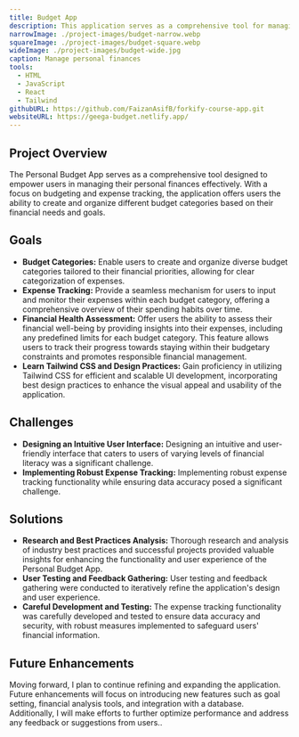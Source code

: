 ```yaml
---
title: Budget App
description: This application serves as a comprehensive tool for managing personal finances and budgeting effectively. Users have the ability to create and organize different budget categories based on their financial needs and goals.
narrowImage: ./project-images/budget-narrow.webp
squareImage: ./project-images/budget-square.webp
wideImage: ./project-images/budget-wide.jpg
caption: Manage personal finances
tools:
  - HTML
  - JavaScript
  - React
  - Tailwind
githubURL: https://github.com/FaizanAsifB/forkify-course-app.git
websiteURL: https://geega-budget.netlify.app/
---
```


## Project Overview

The Personal Budget App serves as a comprehensive tool designed to empower users in managing their personal finances effectively. With a focus on budgeting and expense tracking, the application offers users the ability to create and organize different budget categories based on their financial needs and goals.

## Goals

- **Budget Categories:** Enable users to create and organize diverse budget categories tailored to their financial priorities, allowing for clear categorization of expenses.
- **Expense Tracking:** Provide a seamless mechanism for users to input and monitor their expenses within each budget category, offering a comprehensive overview of their spending habits over time.
- **Financial Health Assessment:** Offer users the ability to assess their financial well-being by providing insights into their expenses, including any predefined limits for each budget category. This feature allows users to track their progress towards staying within their budgetary constraints and promotes responsible financial management.
- **Learn Tailwind CSS and Design Practices:** Gain proficiency in utilizing Tailwind CSS for efficient and scalable UI development, incorporating best design practices to enhance the visual appeal and usability of the application.

## Challenges

- **Designing an Intuitive User Interface:** Designing an intuitive and user-friendly interface that caters to users of varying levels of financial literacy was a significant challenge.
- **Implementing Robust Expense Tracking:** Implementing robust expense tracking functionality while ensuring data accuracy posed a significant challenge.

## Solutions

- **Research and Best Practices Analysis:** Thorough research and analysis of industry best practices and successful projects provided valuable insights for enhancing the functionality and user experience of the Personal Budget App.
- **User Testing and Feedback Gathering:** User testing and feedback gathering were conducted to iteratively refine the application's design and user experience.
- **Careful Development and Testing:** The expense tracking functionality was carefully developed and tested to ensure data accuracy and security, with robust measures implemented to safeguard users' financial information.

## Future Enhancements

Moving forward, I plan to continue refining and expanding the application. Future enhancements will focus on introducing new features such as goal setting, financial analysis tools, and integration with a database. Additionally, I will make efforts to further optimize performance and address any feedback or suggestions from users..
